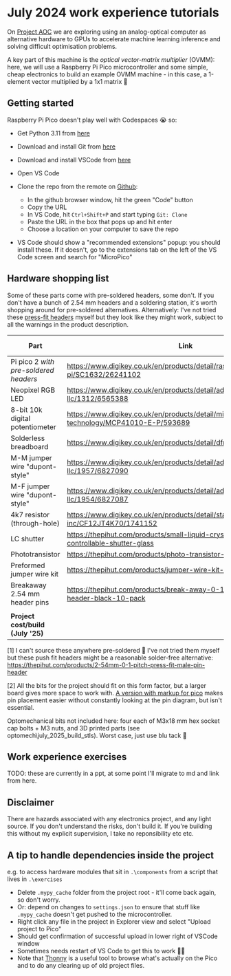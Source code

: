 
# July 2024 work experience tutorials

On [Project AOC](https://www.microsoft.com/en-us/research/project/aim/) we are exploring using an analog-optical computer as alternative hardware to GPUs to accelerate machine learning inference and solving difficult optimisation problems. 


A key part of this machine is the *optical vector-matrix multiplier* (OVMM): here, we will use a Raspberry Pi Pico microcontroller and some simple, cheap electronics to build an example OVMM machine - in this case, a 1-element vector multiplied by a 1x1 matrix 🙂

## Getting started
Raspberry Pi Pico doesn't play well with Codespaces 😭 so:
* Get Python 3.11 from [here](https://apps.microsoft.com/detail/9nrwmjp3717k?hl=en-us&gl=GB)
* Download and install Git from [here](https://git-scm.com/download/win)
* Download and install VSCode from [here](https://code.visualstudio.com/Download)
* Open VS Code
* Clone the repo from the remote on [Github](https://github.com/dougkelly88/pipico-ovmm):
    
    * In the github browser window, hit the green "Code" button
    * Copy the URL
    * In VS Code, hit `Ctrl+Shift+P` and start typing `Git: Clone`
    * Paste the URL in the box that pops up and hit enter
    * Choose a location on your computer to save the repo
    
* VS Code should show a "recommended extensions" popup: you should install these. If it doesn't, go to the extensions tab on the left of the VS Code screen and search for "MicroPico"

## Hardware shopping list

Some of these parts come with pre-soldered headers, some don't. If you don't have a bunch of 2.54 mm headers and a soldering station, it's worth shopping around for pre-soldered alternatives. Alternatively: I've not tried these [press-fit headers](https://thepihut.com/products/2-54mm-0-1-pitch-press-fit-male-pin-header) myself but they look like they might work, subject to all the warnings in the product description. 

| Part | Link | Price/pack (July '25) | Units/Pack | Units/Build | Cost/Build (July 25) | Notes |
|------|------|----------------------|------------|-------------|------------|-------|
| Pi pico 2 *with pre-soldered headers* | https://www.digikey.co.uk/en/products/detail/raspberry-pi/SC1632/26241102 | £4.41 | 1 | 1 | £4.41 |  |
| Neopixel RGB LED | https://www.digikey.co.uk/en/products/detail/adafruit-industries-llc/1312/6565388 | £5.84 | 4 | 1 | £1.46 | [1] |
| 8-bit 10k digital potentiometer | https://www.digikey.co.uk/en/products/detail/microchip-technology/MCP41010-E-P/593689 | £1.63 | 1 | 1 | £1.63 |  |
| Solderless breadboard | https://www.digikey.co.uk/en/products/detail/dfrobot/FIT0096/7597069 | £2.08 | 1 | 1 | £2.08 | [2] |
| M-M jumper wire "dupont-style" | https://www.digikey.co.uk/en/products/detail/adafruit-industries-llc/1957/6827090 | £1.43 | 20 | 10 | £0.715 |  |
| M-F jumper wire "dupont-style" | https://www.digikey.co.uk/en/products/detail/adafruit-industries-llc/1954/6827087 | £1.43 | 20 | 4 | £0.286 |  |
| 4k7 resistor (through-hole) | https://www.digikey.co.uk/en/products/detail/stackpole-electronics-inc/CF12JT4K70/1741152 | £0.07 | 1 | 1 | £0.07 |  |
| LC shutter | https://thepihut.com/products/small-liquid-crystal-light-valve-controllable-shutter-glass | £2.80 | 1 | 1 | £2.80 |  |
| Phototransistor | https://thepihut.com/products/photo-transistor-light-sensor | £1.00 | 1 | 1 | £1.00 |  |
| Preformed jumper wire kit | https://thepihut.com/products/jumper-wire-kit-140-piece | £4.00 | 10 | 2 | £0.80 |  |
| Breakaway 2.54 mm header pins | https://thepihut.com/products/break-away-0-1-36-pin-strip-male-header-black-10-pack | £3.50 | 360 | 10 | £0.097 |  |
| | | | | | | |
| **Project cost/build (July '25)** | | | | | **£15.35** |  |

[1] I can't source these anywhere pre-soldered 🫤 I've not tried them myself but these push fit headers might be a reasonable solder-free alternative: https://thepihut.com/products/2-54mm-0-1-pitch-press-fit-male-pin-header

[2] All the bits for the project should fit on this form factor, but a larger board gives more space to work with. [A version with markup for pico](https://thepihut.com/products/breadboard-for-pico) makes pin placement easier without constantly looking at the pin diagram, but isn't essential.

Optomechanical bits not included here: four each of M3x18 mm hex socket cap bolts + M3 nuts, and 3D printed parts (see optomech\july_2025_build_stls). Worst case, just use blu tack 🙂

## Work experience exercises
TODO: these are currently in a ppt, at some point I'll migrate to md and link from here. 

## Disclaimer
There are hazards associated with any electronics project, and any light source. If you don't understand the risks, don't build it. If you're building this without my explicit supervision, I take no reponsibility etc etc. 

## A tip to handle dependencies inside the project
e.g. to access hardware modules that sit in `.\components` from a script that lives in `.\exercises`
* Delete `.mypy_cache` folder from the project root - it'll come back again, so don't worry.
* Or: depend on changes to `settings.json` to ensure that stuff like `.mypy_cache` doesn't get pushed to the microcontroller. 
* Right click any file in the project in Explorer view and select "Upload project to Pico"
* Should get confirmation of successful upload in lower right of VSCode window
* Sometimes needs restart of VS Code to get this to work 🤷‍♂️
* Note that [Thonny](https://thonny.org/) is a useful tool to browse what's actually on the Pico and to do any clearing up of old project files.